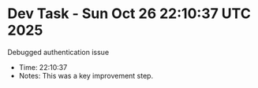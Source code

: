 # Dev Task - Sun Oct 26 22:10:37 UTC 2025
Debugged authentication issue
- Time: 22:10:37
- Notes: This was a key improvement step.
